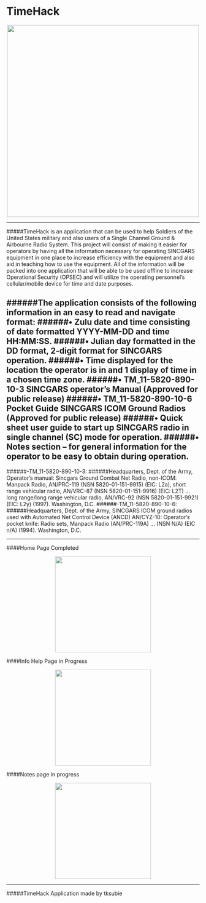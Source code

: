 # TimeHack

<p align="center"><img src="https://github.com/tksubie/TimeHack_Application/assets/116237117/8bf96251-a88c-4870-8ceb-174710ca9ae8" width="500"/>

---
#####TimeHack is an application that can be used to help Soldiers of the United States military and also users of a Single Channel Ground & Airbourne Radio System. This project will consist of making it easier for operators by having all the information necessary for operating SINCGARS equipment in one place to increase efficiency with the equipment and also aid in teaching how to use the equipment. All of the information will be packed into one application that will be able to be used offline to increase Operational Security (OPSEC) and will utilize the operating personnel’s cellular/mobile device for time and date purposes.

######The application consists of the following information in an easy to read and navigate format:
######•	Zulu date and time consisting of date formatted YYYY-MM-DD and time HH:MM:SS.
######•	Julian day formatted in the DD format, 2-digit format for SINCGARS operation.
######•	Time displayed for the location the operator is in and 1 display of time in a chosen time zone.
######•	TM_11-5820-890-10-3 SINCGARS operator’s Manual (Approved for public release)
######•	TM_11-5820-890-10-6 Pocket Guide SINCGARS ICOM Ground Radios (Approved for public release)
######•	Quick sheet user guide to start up SINCGARS radio in single channel (SC) mode for operation.
######•	Notes section – for general information for the operator to be easy to obtain during operation.
---
######-TM_11-5820-890-10-3:
######Headquarters, Dept. of the Army, Operator’s manual: Sincgars Ground Combat Net Radio, non-ICOM: Manpack Radio, AN/PRC-119 (NSN 5820-01-151-9915) (EIC: L2a), short range vehicular radio, AN/VRC-87 (NSN 5820-01-151-9916) (EIC: L2T) ... long range/long range vehicular radio, AN/VRC-92 (NSN 5820-01-151-9921) (EIC: L2y) (1997). Washington, D.C.
######-TM_11-5820-890-10-6:
######Headquarters, Dept. of the Army, SINCGARS ICOM ground radios used with Automated Net Control Device (ANCD) AN/CYZ-10: Operator’s pocket knife: Radio sets, Manpack Radio (AN/PRC-119A) ... (NSN N/A) (EIC n/A) (1994). Washington, D.C. 

---
####Home Page Completed

<p align="center"><img src="https://github.com/tksubie/TimeHack_Application/assets/116237117/d2705493-31be-43fb-a0eb-8a7064065b9d" width="250"/>


####Info Help Page in Progress

<p align="center"><img src="https://github.com/tksubie/TimeHack_Application/assets/116237117/6c820be8-dc26-4e2b-8581-c131d5eb5f49"  width="250"/>

####Notes page in progress

<p align="center"><img src="https://github.com/tksubie/TimeHack_Application/assets/116237117/fe456373-9002-4471-b657-a11e3b9aed92" width="250"/>


---
#####TimeHack Application made by tksubie



